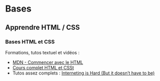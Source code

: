 # Bases

## Apprendre HTML / CSS

### Bases HTML et CSS
Formations, tutos textuel et vidéos :
* [MDN - Commencer avec le HTML](https://developer.mozilla.org/fr/Apprendre/HTML/Introduction_%C3%A0_HTML)
* [Cours complet HTML et CSSt](http://www.pierre-giraud.com/html-css/cours-complet/)
* Tutos assez complets : [Interneting is Hard (But it doesn’t have to be) ](https://internetingishard.com/)
